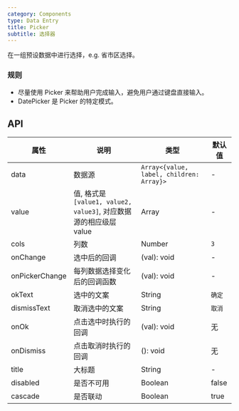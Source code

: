 ```yaml
---
category: Components
type: Data Entry
title: Picker
subtitle: 选择器
---
```


在一组预设数据中进行选择，e.g. 省市区选择。

### 规则
- 尽量使用 Picker 来帮助用户完成输入，避免用户通过键盘直接输入。
- DatePicker 是 Picker 的特定模式。

## API

属性 | 说明 | 类型 | 默认值
----|-----|------|------
| data    | 数据源        | `Array<{value, label, children: Array}>` |   -  |
| value   | 值, 格式是`[value1, value2, value3]`, 对应数据源的相应级层value    | Array  | - |
| cols    | 列数        | Number |  `3`  |
| onChange | 选中后的回调 | (val): void | - |
| onPickerChange | 每列数据选择变化后的回调函数   | (val): void | - |
| okText  | 选中的文案 | String |  `确定`  |
| dismissText  | 取消选中的文案 | String |  `取消`  |
| onOk  | 点击选中时执行的回调 | (val): void  |  无 |
| onDismiss  | 点击取消时执行的回调 | (): void  |  无  |
| title  | 大标题 | String | - |
| disabled  | 是否不可用 | Boolean | false |
| cascade  | 是否联动 | Boolean | true |

